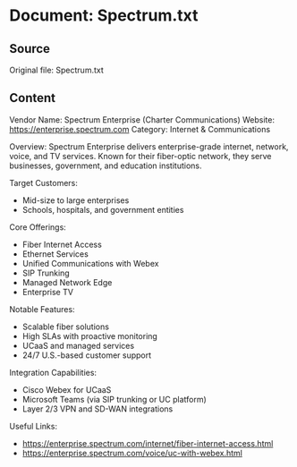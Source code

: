 # Document: Spectrum.txt

## Source
Original file: Spectrum.txt

## Content
Vendor Name: Spectrum Enterprise (Charter Communications)
Website: https://enterprise.spectrum.com
Category: Internet & Communications

Overview:
Spectrum Enterprise delivers enterprise-grade internet, network, voice, and TV services. Known for their fiber-optic network, they serve businesses, government, and education institutions.

Target Customers:
- Mid-size to large enterprises
- Schools, hospitals, and government entities

Core Offerings:
- Fiber Internet Access
- Ethernet Services
- Unified Communications with Webex
- SIP Trunking
- Managed Network Edge
- Enterprise TV

Notable Features:
- Scalable fiber solutions
- High SLAs with proactive monitoring
- UCaaS and managed services
- 24/7 U.S.-based customer support

Integration Capabilities:
- Cisco Webex for UCaaS
- Microsoft Teams (via SIP trunking or UC platform)
- Layer 2/3 VPN and SD-WAN integrations

Useful Links:
- https://enterprise.spectrum.com/internet/fiber-internet-access.html
- https://enterprise.spectrum.com/voice/uc-with-webex.html
